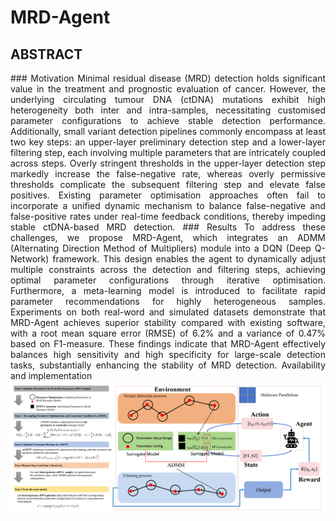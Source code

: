 # MRD-Agent
## ABSTRACT
<div style="text-align: justify;">
### Motivation
Minimal residual disease (MRD) detection holds significant value in the treatment and prognostic evaluation of cancer. However, the underlying circulating tumour DNA (ctDNA) mutations exhibit high heterogeneity both inter and intra-samples, necessitating customised parameter configurations to achieve stable detection performance. Additionally, small variant detection pipelines commonly encompass at least two key steps: an upper-layer preliminary detection step and a lower-layer filtering step, each involving multiple parameters that are intricately coupled across steps. Overly stringent thresholds in the upper-layer detection step markedly increase the false-negative rate, whereas overly permissive thresholds complicate the subsequent filtering step and elevate false positives. Existing parameter optimisation approaches often fail to incorporate a unified dynamic mechanism to balance false-negative and false-positive rates under real-time feedback conditions, thereby impeding stable ctDNA-based MRD detection.
### Results
To address these challenges, we propose MRD-Agent, which integrates an ADMM (Alternating Direction Method of Multipliers) module into a DQN (Deep Q-Network) framework. This design enables the agent to dynamically adjust multiple constraints across the detection and filtering steps, achieving optimal parameter configurations through iterative optimisation. Furthermore, a meta-learning model is introduced to facilitate rapid parameter recommendations for highly heterogeneous samples. Experiments on both real-word and simulated datasets demonstrate that MRD-Agent achieves superior stability compared with existing software, with a root mean square error (RMSE) of 6.2% and a variance of 0.47% based on F1-measure. These findings indicate that MRD-Agent effectively balances high sensitivity and high specificity for large-scale detection tasks, substantially enhancing the stability of MRD detection.
Availability and implementation
</div>

<img src="https://github.com/aAT0047/MRD-Agent/blob/main/pict/figure1.png" alt="Figure 1" width="1200">
